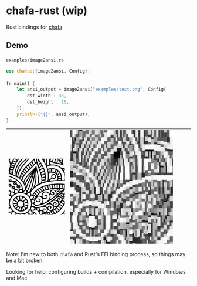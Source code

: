 # chafa-rust (wip)

Rust bindings for [chafa](https://github.com/hpjansson/chafa)

## Demo

`examples/image2ansi.rs`

```rust
use chafa::{image2ansi, Config};

fn main() {
    let ansi_output = image2ansi("examples/test.png", Config{ 
        dst_width : 33,
        dst_height : 16,
    });
    println!("{}", ansi_output);
}
```

| ![original flowery image](examples/test.png) | ![flowery image displayed in terminal](examples/output_capture.png) |   |   |   |
|----------------------------------------------|---------------------------------------------------------------------|---|---|---|

Note: I'm new to both `chafa` and Rust's FFI binding process, so things may be a bit broken.

Looking for help: configuring builds + compilation, especially for Windows and Mac
